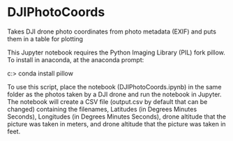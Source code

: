 # DJIPhotoCoords
Takes DJI drone photo coordinates from photo metadata (EXIF) and puts them in a table for plotting

This Jupyter notebook requires the Python Imaging Library (PIL) fork pillow.
To install in anaconda, at the anaconda prompt:

c:\> conda install pillow

To use this script, place the notebook (DJIPhotoCoords.ipynb) in the same folder
as the photos taken by a DJI drone and run the notebook in Jupyter.  The notebook
will create a CSV file (output.csv by default that can be changed) containing the
filenames, Latitudes (in Degrees Minutes Seconds), Longitudes (in Degrees Minutes
Seconds), drone altitude that the picture was taken in meters, and drone altitude
that the picture was taken in feet.
